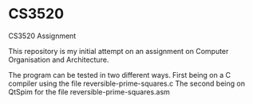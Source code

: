 # CS3520
 CS3520 Assignment
 
 This repository is my initial attempt on an assignment on Computer Organisation and Architecture.
 
 The program can be tested in two different ways.
 First being on a C compiler using the file reversible-prime-squares.c
 The second being on QtSpim for the file reversible-prime-squares.asm
